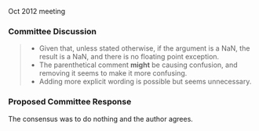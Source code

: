 Oct 2012 meeting

### Committee Discussion

> * Given that, unless stated otherwise, if the argument is a NaN, the result is a NaN, and there is no floating point exception.
> * The parenthetical comment **might** be causing confusion, and removing it seems to make it more confusing.
> * Adding more explicit wording is possible but seems unnecessary.

### Proposed Committee Response

The consensus was to do nothing and the author agrees.
